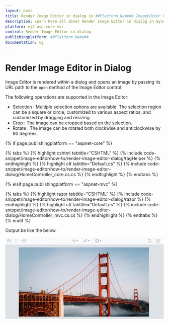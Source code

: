 ```yaml
---
layout: post
title: Render Image Editor in dialog in ##Platform_Name## ImageEditor Control | Syncfusion
description: Learn here all about Render Image Editor in dialog in Syncfusion ##Platform_Name## ImageEditor component of Syncfusion Essential JS 2 and more.
platform: ej2-asp-core-mvc
control: Render Image Editor in dialog
publishingplatform: ##Platform_Name##
documentation: ug
---
```


# Render Image Editor in Dialog

Image Editor is rendered within a dialog and opens an image by passing its URL path to the `open` method of the Image Editor control.

The following operations are supported in the Image Editor:

* Selection : Multiple selection options are available. The selection region can be a square or circle, customized to various aspect ratios, and customized by dragging and resizing.
* Crop : The image can be cropped based on the selection.
* Rotate : The image can be rotated both clockwise and anticlockwise by 90 degrees.

{% if page.publishingplatform == "aspnet-core" %}

{% tabs %}
{% highlight cshtml tabtitle="CSHTML" %}
{% include code-snippet/image-editor/how-to/render-image-editor-dialog/tagHelper %}
{% endhighlight %}
{% highlight c# tabtitle="Default.cs" %}
{% include code-snippet/image-editor/how-to/render-image-editor-dialog/HomeController_core.cs.cs %}
{% endhighlight %}
{% endtabs %}

{% elsif page.publishingplatform == "aspnet-mvc" %}

{% tabs %}
{% highlight razor tabtitle="CSHTML" %}
{% include code-snippet/image-editor/how-to/render-image-editor-dialog/razor %}
{% endhighlight %}
{% highlight c# tabtitle="Default.cs" %}
{% include code-snippet/image-editor/how-to/render-image-editor-dialog/HomeController_mvc.cs.cs %}
{% endhighlight %}
{% endtabs %}
{% endif %}

Output be like the below.

![ImageEditor Sample](../images/image-editor.jpg)